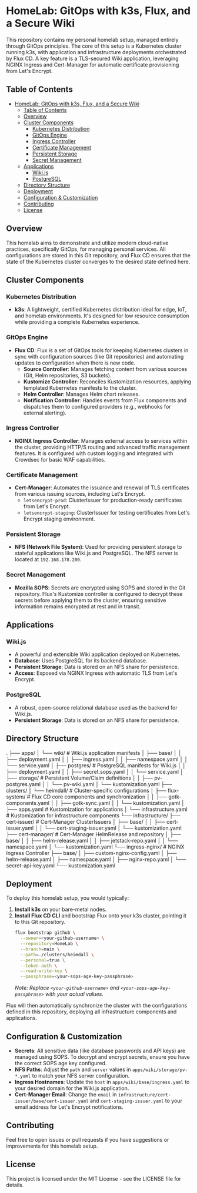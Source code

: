# HomeLab: GitOps with k3s, Flux, and a Secure Wiki

This repository contains my personal homelab setup, managed entirely through GitOps principles. The core of this setup is a Kubernetes cluster running k3s, with application and infrastructure deployments orchestrated by Flux CD. A key feature is a TLS-secured Wiki application, leveraging NGINX Ingress and Cert-Manager for automatic certificate provisioning from Let's Encrypt.

## Table of Contents

- [HomeLab: GitOps with k3s, Flux, and a Secure Wiki](#homelab-gitops-with-k3s-flux-and-a-secure-wiki)
  - [Table of Contents](#table-of-contents)
  - [Overview](#overview)
  - [Cluster Components](#cluster-components)
    - [Kubernetes Distribution](#kubernetes-distribution)
    - [GitOps Engine](#gitops-engine)
    - [Ingress Controller](#ingress-controller)
    - [Certificate Management](#certificate-management)
    - [Persistent Storage](#persistent-storage)
    - [Secret Management](#secret-management)
  - [Applications](#applications)
    - [Wiki.js](#wikijs)
    - [PostgreSQL](#postgresql)
  - [Directory Structure](#directory-structure)
  - [Deployment](#deployment)
  - [Configuration & Customization](#configuration--customization)
  - [Contributing](#contributing)
  - [License](#license)

## Overview

This homelab aims to demonstrate and utilize modern cloud-native practices, specifically GitOps, for managing personal services. All configurations are stored in this Git repository, and Flux CD ensures that the state of the Kubernetes cluster converges to the desired state defined here.

## Cluster Components

### Kubernetes Distribution

* **k3s**: A lightweight, certified Kubernetes distribution ideal for edge, IoT, and homelab environments. It's designed for low resource consumption while providing a complete Kubernetes experience.

### GitOps Engine

* **Flux CD**: Flux is a set of GitOps tools for keeping Kubernetes clusters in sync with configuration sources (like Git repositories) and automating updates to configuration when there is new code.
    * **Source Controller**: Manages fetching content from various sources (Git, Helm repositories, S3 buckets).
    * **Kustomize Controller**: Reconciles Kustomization resources, applying templated Kubernetes manifests to the cluster.
    * **Helm Controller**: Manages Helm chart releases.
    * **Notification Controller**: Handles events from Flux components and dispatches them to configured providers (e.g., webhooks for external alerting).

### Ingress Controller

* **NGINX Ingress Controller**: Manages external access to services within the cluster, providing HTTP/S routing and advanced traffic management features. It is configured with custom logging and integrated with Crowdsec for basic WAF capabilities.

### Certificate Management

* **Cert-Manager**: Automates the issuance and renewal of TLS certificates from various issuing sources, including Let's Encrypt.
    * `letsencrypt-prod`: ClusterIssuer for production-ready certificates from Let's Encrypt.
    * `letsencrypt-staging`: ClusterIssuer for testing certificates from Let's Encrypt staging environment.

### Persistent Storage

* **NFS (Network File System)**: Used for providing persistent storage to stateful applications like Wiki.js and PostgreSQL. The NFS server is located at `192.168.178.200`.

### Secret Management

* **Mozilla SOPS**: Secrets are encrypted using SOPS and stored in the Git repository. Flux's Kustomize controller is configured to decrypt these secrets before applying them to the cluster, ensuring sensitive information remains encrypted at rest and in transit.

## Applications

### Wiki.js

* A powerful and extensible Wiki application deployed on Kubernetes.
* **Database**: Uses PostgreSQL for its backend database.
* **Persistent Storage**: Data is stored on an NFS share for persistence.
* **Access**: Exposed via NGINX Ingress with automatic TLS from Let's Encrypt.

### PostgreSQL

* A robust, open-source relational database used as the backend for Wiki.js.
* **Persistent Storage**: Data is stored on an NFS share for persistence.

## Directory Structure
.
├── apps/
│   └── wiki/                   # Wiki.js application manifests
│       ├── base/
│       │   ├── deployment.yaml
│       │   ├── ingress.yaml
│       │   ├── namespace.yaml
│       │   └── service.yaml
│       ├── postgres/           # PostgreSQL manifests for Wiki.js
│       │   ├── deployment.yaml
│       │   ├── secret.sops.yaml
│       │   └── service.yaml
│       ├── storage/            # Persistent Volume/Claim definitions
│       │   ├── pv-postgres.yaml
│       │   └── pv-wiki.yaml
│       └── kustomization.yaml
├── clusters/
│   └── heimdall/               # Cluster-specific configurations
│       ├── flux-system/        # Flux CD core components and synchronization
│       │   ├── gotk-components.yaml
│       │   ├── gotk-sync.yaml
│       │   └── kustomization.yaml
│       ├── apps.yaml           # Kustomization for applications
│       └── infrastructure.yaml # Kustomization for infrastructure components
└── infrastructure/
├── cert-issuer/            # Cert-Manager ClusterIssuers
│   ├── base/
│   │   ├── cert-issuer.yaml
│   │   └── cert-staging-issuer.yaml
│   └── kustomization.yaml
├── cert-manager/           # Cert-Manager HelmRelease and repository
│   ├── base/
│   │   ├── helm-release.yaml
│   │   ├── jetstack-repo.yaml
│   │   └── namespace.yaml
│   └── kustomization.yaml
└── ingress-nginx/          # NGINX Ingress Controller
├── base/
│   ├── custom-nginx-config.yaml
│   ├── helm-release.yaml
│   ├── namespace.yaml
│   ├── nginx-repo.yaml
│   └── secret-api-key.yaml
└── kustomization.yaml

## Deployment

To deploy this homelab setup, you would typically:

1.  **Install k3s** on your bare-metal nodes.
2.  **Install Flux CD CLI** and bootstrap Flux onto your k3s cluster, pointing it to this Git repository.
    ```bash
    flux bootstrap github \
      --owner=<your-github-username> \
      --repository=HomeLab \
      --branch=main \
      --path=./clusters/heimdall \
      --personal=true \
      --token-auth \
      --read-write-key \
      --passphrase=<your-sops-age-key-passphrase>
    ```
    *Note: Replace `<your-github-username>` and `<your-sops-age-key-passphrase>` with your actual values.*

Flux will then automatically synchronize the cluster with the configurations defined in this repository, deploying all infrastructure components and applications.

## Configuration & Customization

* **Secrets**: All sensitive data (like database passwords and API keys) are managed using SOPS. To decrypt and encrypt secrets, ensure you have the correct SOPS age key configured.
* **NFS Paths**: Adjust the `path` and `server` values in `apps/wiki/storage/pv-*.yaml` to match your NFS server configuration.
* **Ingress Hostnames**: Update the `host` in `apps/wiki/base/ingress.yaml` to your desired domain for the Wiki.js application.
* **Cert-Manager Email**: Change the `email` in `infrastructure/cert-issuer/base/cert-issuer.yaml` and `cert-staging-issuer.yaml` to your email address for Let's Encrypt notifications.

## Contributing

Feel free to open issues or pull requests if you have suggestions or improvements for this homelab setup.

## License

This project is licensed under the MIT License - see the LICENSE file for details.